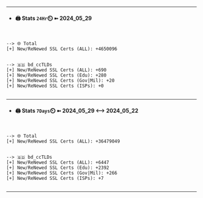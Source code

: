 

---
- #### 🖨️ **Stats** `24Hr`⏲️ ➼ 2024_05_29
```console


--> 🌐 Total
[+] New/ReNewed SSL Certs (ALL): +4650096


--> 🇧🇩 bd_ccTLDs
[+] New/ReNewed SSL Certs (ALL): +690
[+] New/ReNewed SSL Certs (Edu): +280
[+] New/ReNewed SSL Certs (Gov|Mil): +20
[+] New/ReNewed SSL Certs (ISPs): +0


```

---
- #### 🖨️ **Stats** `7Days`⏲️ ➼ 2024_05_29 <--> 2024_05_22
```console


--> 🌐 Total
[+] New/ReNewed SSL Certs (ALL): +36479049


--> 🇧🇩 bd_ccTLDs
[+] New/ReNewed SSL Certs (ALL): +6447
[+] New/ReNewed SSL Certs (Edu): +2392
[+] New/ReNewed SSL Certs (Gov|Mil): +266
[+] New/ReNewed SSL Certs (ISPs): +7


```

---

